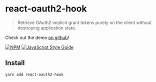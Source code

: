 # react-oauth2-hook

> Retrieve OAuth2 implicit grant tokens purely on the client without destroying application state.

Check out the demo [on github](https://zemnmez.github.io/react-oauth2-hook)!

[![NPM](https://img.shields.io/npm/v/react-oauth2-hook.svg)](https://www.npmjs.com/package/react-oauth2-hook) [![JavaScript Style Guide](https://img.shields.io/badge/code_style-standard-brightgreen.svg)](https://standardjs.com)

## Install

```bash
yarn add react-oauth2-hook
```


